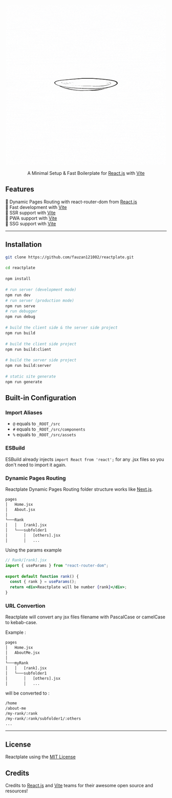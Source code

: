 <p align="center">
    <img src="/src/assets/img/Reactplate.gif"></img>
</p>

<p align="center">
    A Minimal Setup & Fast Boilerplate for <a href="https://reactjs.org/">React.js</a> with <a href="https://vitejs.dev/">Vite</a>
</p>

## Features

🚀 Dynamic Pages Routing with react-router-dom from <a href="https://reactjs.org/">React.js</a><br/>
🚀 Fast development with <a href="https://vitejs.dev/">Vite</a><br/>
🚀 SSR support with <a href="https://vitejs.dev/">Vite</a><br/>
🚀 PWA support with <a href="https://vitejs.dev/">Vite</a><br/>
🚀 SSG support with <a href="https://vitejs.dev/">Vite</a>

---

## Installation

```bash
git clone https://github.com/fauzan121002/reactplate.git

cd reactplate

npm install

# run server (development mode)
npm run dev
# run server (production mode)
npm run serve
# run debugger
npm run debug

# build the client side & the server side project
npm run build

# build the client side project
npm run build:client

# build the server side project
npm run build:server

# static site generate
npm run generate
```

## Built-in Configuration

### Import Aliases

- `@` equals to `_ROOT_/src`
- `#` equals to `_ROOT_/src/components`
- `%` equals to `_ROOT_/src/assets`

### ESBuild

ESBuild already injects `import React from 'react';` for any .jsx files so you don't need to import it again.

### Dynamic Pages Routing

Reactplate Dynamic Pages Routing folder structure works like [Next.js](https://nextjs.org/docs/routing/introduction).

```
pages
│   Home.jsx
│   About.jsx
│
└───Rank
│   │   [rank].jsx
│   └───subfolder1
│       │   [others].jsx
│       │   ...
```

Using the params example

```jsx
// Rank/[rank].jsx
import { useParams } from "react-router-dom";

export default function rank() {
  const { rank } = useParams();
  return <div>Reactplate will be number {rank}</div>;
}
```

### URL Convertion

Reactplate will convert any jsx files filename with PascalCase or camelCase to kebab-case.

Example :

```
pages
│   Home.jsx
│   AboutMe.jsx
│
└───myRank
│   │   [rank].jsx
│   └───subfolder1
│       │   [others].jsx
│       │   ...
```

will be converted to :

```
/home
/about-me
/my-rank/:rank
/my-rank/:rank/subfolder1/:others
...
```

---

## License

Reactplate using the [MIT License](./LICENSE)

## Credits

Credits to <a href="https://reactjs.org/">React.js</a> and <a href="https://vitejs.dev/">Vite</a> teams for their awesome open source and resources!
